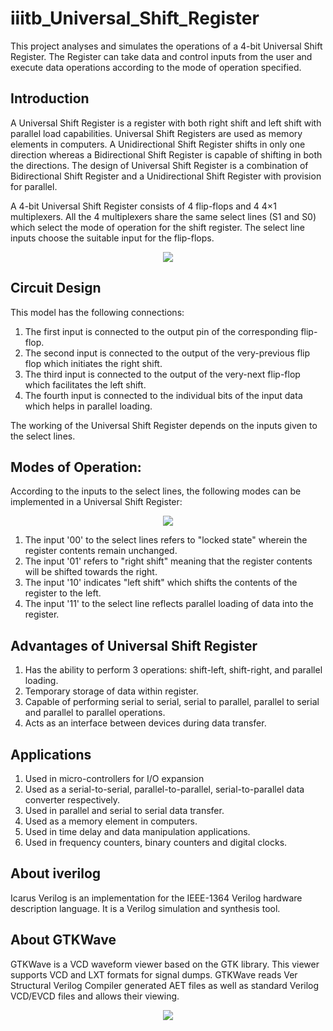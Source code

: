 # iiitb_Universal_Shift_Register
This project analyses and simulates the operations of a 4-bit Universal Shift Register. The Register can take data and control inputs from the user and execute data operations according to the mode of operation specified.

## Introduction
A Universal Shift Register is a register with both  right shift and left shift with parallel load capabilities. Universal Shift Registers are used as memory elements in computers. A Unidirectional Shift Register shifts in only one direction whereas a Bidirectional Shift Register is capable of shifting in both the directions. The design of Universal Shift Register is a combination of Bidirectional Shift Register and a Unidirectional Shift Register with provision for parallel.

A 4-bit Universal Shift Register consists of 4 flip-flops and 4 4×1 multiplexers. All the 4 multiplexers share the same select lines (S1 and S0) which select the mode of operation for the shift register. The select line inputs choose the suitable input for the flip-flops.

<p align='center'> <img src='https://user-images.githubusercontent.com/110731913/183254175-2079ef33-42f3-4757-b0c3-60ca920937fd.png'></p>

## Circuit Design
This  model has the following connections: 
1) The first input is connected to the output pin of the corresponding flip-flop. 
2) The second input is connected to the output of the very-previous flip flop which initiates the right shift.
3) The third input is connected to the output of the very-next flip-flop which facilitates the left shift. 
4) The fourth input is connected to the individual bits of the input data which helps in parallel loading.
 
The working of the Universal Shift Register depends on the inputs given to the select lines.

## Modes of Operation:
According to the inputs to the select lines, the following modes can be implemented in a Universal Shift Register:


<p align='center'> <img src= 'https://user-images.githubusercontent.com/110731913/183254625-3b5794f8-6e30-4a1c-b5c8-169991766499.png'></p>

1) The input '00' to the select lines refers to "locked state" wherein the register contents remain unchanged.
2) The input '01' refers to "right shift" meaning that the register contents will be shifted towards the right.
3) The input '10' indicates "left shift" which shifts the contents of the register to the left.   
4) The input '11' to the select line reflects parallel loading of data into the register.

## Advantages of Universal Shift Register

1) Has the ability to perform 3 operations: shift-left, shift-right, and parallel loading.
2) Temporary storage of data within register.
3) Capable of performing serial to serial, serial to parallel, parallel to serial and parallel to parallel operations.
4) Acts as an interface between devices during data transfer.

## Applications

1) Used in micro-controllers for I/O expansion
2) Used as a serial-to-serial, parallel-to-parallel, serial-to-parallel data converter respectively.
3) Used in parallel and serial to serial data transfer.
4) Used as a memory element in computers.
5) Used in time delay and data manipulation applications.
6) Used in frequency counters, binary counters and digital clocks.

## About iverilog

Icarus Verilog is an implementation for the IEEE-1364 Verilog hardware description language. It is a Verilog simulation and synthesis tool.

## About GTKWave

GTKWave is a VCD waveform viewer based on the GTK library. This viewer supports VCD and LXT formats for signal dumps. GTKWave reads Ver Structural Verilog Compiler generated AET files as well as standard Verilog VCD/EVCD files and allows their viewing. 


<p align='center'> <img src= 'https://user-images.githubusercontent.com/110731913/183261331-a86a9e7c-8e26-4cb0-a4c5-9b4475aeee70.png'></p>



